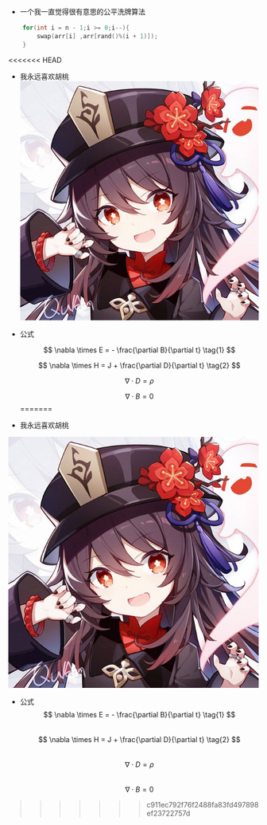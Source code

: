 - 一个我一直觉得很有意思的公平洗牌算法

```c++
    for(int i = n - 1;i >= 0;i--){
        swap(arr[i] ,arr[rand()%(i + 1)]);
    }
```

<<<<<<< HEAD
- 我永远喜欢胡桃
  ![hutao](https://github.com/Melmaphother/OSH-2023-labs/blob/main/lab0/src/hutao.jpg)

- 公式 
  
  $$
  \nabla \times E = - \frac{\partial B}{\partial t}  \tag{1}
  $$
  
  $$
  \nabla \times H = J + \frac{\partial D}{\partial t}   \tag{2}
  $$
  
  $$
  \nabla \cdot D = \rho  \tag{3}
  $$
  
  $$
  \nabla \cdot B = 0   \tag{4}
  $$
=======
- 我永远喜欢胡桃  

![hutao](https://github.com/Melmaphother/OSH-2023-labs/blob/main/lab0/src/hutao.jpg)

- 公式  
$$
    \nabla \times E = - \frac{\partial B}{\partial t}  \tag{1}
$$  
$$
    \nabla \times H = J + \frac{\partial D}{\partial t}   \tag{2}
$$  
$$
    \nabla \cdot D = \rho  \tag{3}
$$  
$$
    \nabla \cdot B = 0   \tag{4}
$$

>>>>>>> c911ec792f76f2488fa83fd497898ef23722757d
